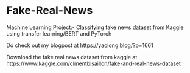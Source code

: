 # Fake-Real-News
Machine Learning Project:- Classifying fake news dataset from Kaggle using transfer learning/BERT and PyTorch

Do check out my blogpost at https://yaolong.blog/?p=1661

Download the fake real news dataset from kaggle at https://www.kaggle.com/clmentbisaillon/fake-and-real-news-dataset
